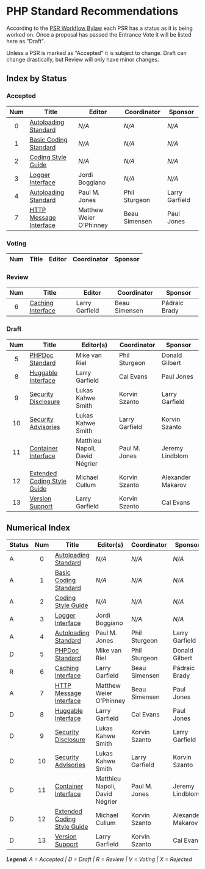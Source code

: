 # PHP Standard Recommendations

According to the [PSR Workflow Bylaw](https://github.com/php-fig/fig-standards/blob/master/bylaws/004-psr-workflow.md) each PSR has a status as it is being worked on. Once a proposal has passed the Entrance Vote it will be listed here as "Draft".

Unless a PSR is marked as "Accepted" it is subject to change. Draft can change drastically, but Review will only have minor changes.

## Index by Status

### Accepted

| Num | Title                          | Editor                  |  Coordinator  | Sponsor        |
|:---:|--------------------------------|-------------------------|---------------|----------------|
| 0   | [Autoloading Standard][psr0]   | _N/A_                   | _N/A_         | _N/A_          |
| 1   | [Basic Coding Standard][psr1]  | _N/A_                   | _N/A_         | _N/A_          |
| 2   | [Coding Style Guide][psr2]     | _N/A_                   | _N/A_         | _N/A_          |
| 3   | [Logger Interface][psr3]       | Jordi Boggiano          | _N/A_         | _N/A_          |
| 4   | [Autoloading Standard][psr4]   | Paul M. Jones           | Phil Sturgeon | Larry Garfield |
| 7   | [HTTP Message Interface][psr7] | Matthew Weier O'Phinney | Beau Simensen | Paul Jones     |

### Voting

| Num | Title                          | Editor                  |  Coordinator  | Sponsor     |
|:---:|--------------------------------|-------------------------|---------------|-------------|

### Review

| Num | Title                          | Editor                  |  Coordinator  | Sponsor       |
|:---:|--------------------------------|-------------------------|---------------|---------------|
| 6   | [Caching Interface][psr6]      | Larry Garfield          | Beau Simensen | Pádraic Brady |

### Draft

| Num | Title                                | Editor(s)                      |  Coordinator   | Sponsor           |
|:---:|--------------------------------------|--------------------------------|----------------|-------------------|
| 5   | [PHPDoc Standard][psr5]              | Mike van Riel                  | Phil Sturgeon  | Donald Gilbert    |
| 8   | [Huggable Interface][psr8]           | Larry Garfield                 | Cal Evans      | Paul Jones        |
| 9   | [Security Disclosure][psr9]          | Lukas Kahwe Smith              | Korvin Szanto  | Larry Garfield    |
| 10  | [Security Advisories][psr10]         | Lukas Kahwe Smith              | Larry Garfield | Korvin Szanto     |
| 11  | [Container Interface][psr11]         | Matthieu Napoli, David Négrier | Paul M. Jones  | Jeremy Lindblom   |
| 12  | [Extended Coding Style Guide][psr12] | Michael Cullum                 | Korvin Szanto  | Alexander Makarov |
| 13  | [Version Support][psr13]             | Larry Garfield                 | Korvin Szanto  | Cal Evans         |

## Numerical Index

| Status | Num | Title                                | Editor(s)                      |  Coordinator   | Sponsor           |
|--------|:---:|--------------------------------------|--------------------------------|----------------|-------------------|
| A      | 0   | [Autoloading Standard][psr0]         | _N/A_                          | _N/A_          | _N/A_             |
| A      | 1   | [Basic Coding Standard][psr1]        | _N/A_                          | _N/A_          | _N/A_             |
| A      | 2   | [Coding Style Guide][psr2]           | _N/A_                          | _N/A_          | _N/A_             |
| A      | 3   | [Logger Interface][psr3]             | Jordi Boggiano                 | _N/A_          | _N/A_             |
| A      | 4   | [Autoloading Standard][psr4]         | Paul M. Jones                  | Phil Sturgeon  | Larry Garfield    |
| D      | 5   | [PHPDoc Standard][psr5]              | Mike van Riel                  | Phil Sturgeon  | Donald Gilbert    |
| R      | 6   | [Caching Interface][psr6]            | Larry Garfield                 | Beau Simensen  | Pádraic Brady     |
| A      | 7   | [HTTP Message Interface][psr7]       | Matthew Weier O'Phinney        | Beau Simensen  | Paul Jones        |
| D      | 8   | [Huggable Interface][psr8]           | Larry Garfield                 | Cal Evans      | Paul Jones        |
| D      | 9   | [Security Disclosure][psr9]          | Lukas Kahwe Smith              | Korvin Szanto  | Larry Garfield    |
| D      | 10  | [Security Advisories][psr10]         | Lukas Kahwe Smith              | Larry Garfield | Korvin Szanto     |
| D      | 11  | [Container Interface][psr11]         | Matthieu Napoli, David Négrier | Paul M. Jones  | Jeremy Lindblom   |
| D      | 12  | [Extended Coding Style Guide][psr12] | Michael Cullum                 | Korvin Szanto  | Alexander Makarov |
| D      | 13  | [Version Support][psr13]             | Larry Garfield                 | Korvin Szanto  | Cal Evans         |

_**Legend:** A = Accepted | D = Draft | R = Review | V = Voting | X = Rejected_

[psr0]: /psr/psr-0/
[psr1]: /psr/psr-1/
[psr2]: /psr/psr-2/
[psr3]: /psr/psr-3/
[psr4]: /psr/psr-4/
[psr5]: https://github.com/phpDocumentor/fig-standards/tree/master/proposed
[psr6]: https://github.com/Crell/fig-standards/blob/Cache/proposed/
[psr7]: /psr/psr-7/
[psr8]: https://github.com/php-fig/fig-standards/blob/master/proposed/psr-8-hug/psr-8-hug.md
[psr9]: https://github.com/php-fig/fig-standards/blob/master/proposed/security-disclosure-publication.md
[psr10]: https://github.com/php-fig/fig-standards/pull/473
[psr11]: https://github.com/container-interop/fig-standards/blob/master/proposed/container.md
[psr11]: https://github.com/container-interop/fig-standards/blob/master/proposed/container.md
[psr12]: https://github.com/php-fig/fig-standards/blob/master/proposed/extended-coding-style-guide.md
[psr13]: https://github.com/php-fig/fig-standards/blob/master/proposed/version-support.md
